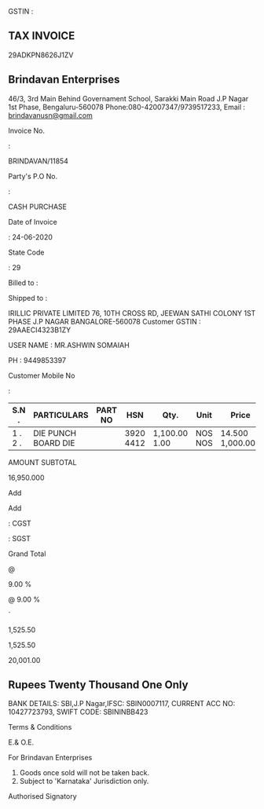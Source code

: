 GSTIN  :

## TAX INVOICE

29ADKPN8626J1ZV

## Brindavan Enterprises

46/3, 3rd Main Behind Governament School, Sarakki Main Road J.P Nagar 1st Phase, Bengaluru-560078 Phone:080-42007347/9739517233,   Email : brindavanusn@gmail.com

Invoice No.

:

BRINDAVAN/11854

Party's P.O No.

:

CASH PURCHASE

Date of Invoice

:  24-06-2020

State Code

:  29

Billed to :

Shipped to :

IRILLIC PRIVATE LIMITED 76, 10TH CROSS RD, JEEWAN SATHI COLONY 1ST PHASE J.P NAGAR BANGALORE-560078 Customer GSTIN : 29AAECI4323B1ZY

USER NAME : MR.ASHWIN SOMAIAH

PH : 9449853397

Customer Mobile No

:

| S.N .   | PARTICULARS         | PART NO   | HSN       | Qty.          | Unit    | Price            | Amount( ` )          |
|---------|---------------------|-----------|-----------|---------------|---------|------------------|----------------------|
| 1 . 2 . | DIE PUNCH BOARD DIE |           | 3920 4412 | 1,100.00 1.00 | NOS NOS | 14.500 1,000.000 | 15,950.000 1,000.000 |

AMOUNT SUBTOTAL

16,950.000

Add

Add

:  CGST

:  SGST

Grand Total

@

9.00 %

@ 9.00 %

`

1,525.50

1,525.50

20,001.00

## Rupees Twenty Thousand One Only

BANK DETAILS: SBI,J.P Nagar,IFSC: SBIN0007117, CURRENT ACC NO: 10427723793, SWIFT CODE: SBININBB423

Terms &amp; Conditions

E.&amp; O.E.

For Brindavan Enterprises

1. Goods once sold will not be taken back.
2. Subject to 'Karnataka' Jurisdiction only.

Authorised Signatory